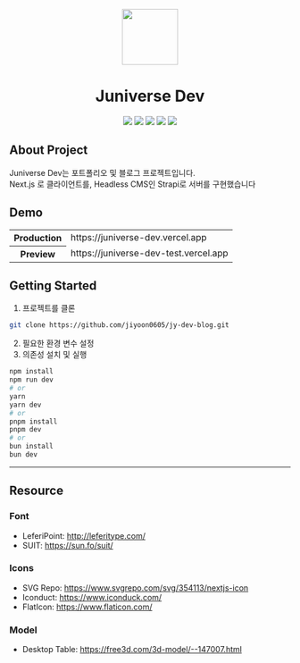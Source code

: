 <p align='center'>
<img src='https://github.com/jiyoon0605/jy-dev-blog/assets/49777530/7f2c1c04-e60c-4f43-ab15-3553e587ec53' width='100'/>
</p>
<h1 align='center'>
Juniverse Dev
</h1>
<div align='center'>
<div>
  <img src="https://img.shields.io/badge/Next.js-000000?style=for-the-badge&logo=Next.js&logoColor=white">
  <img src="https://img.shields.io/badge/Typescript-3178C6?style=for-the-badge&logo=Typescript&logoColor=white">
  <img src="https://img.shields.io/badge/tailwindcss-06B6D4?style=for-the-badge&logo=tailwind css&logoColor=white">
  <img src="https://img.shields.io/badge/strapi-4945FF?style=for-the-badge&logo=strapi&logoColor=white">
  <img src="https://img.shields.io/badge/chart.js-FF6384?style=for-the-badge&logo=chart.js&logoColor=white">
</div>
</div>

## About Project
Juniverse Dev는 포트폴리오 및 블로그 프로젝트입니다.<br/>
Next.js 로 클라이언트를, Headless CMS인 Strapi로 서버를 구현했습니다
## Demo
<table>
  <tr>
    <th>Production</th>
    <td>https://juniverse-dev.vercel.app</td>
  </tr>
  <tr>
    <th>Preview</th>
    <td>https://juniverse-dev-test.vercel.app</td>
  </tr>
</table>

## Getting Started

1. 프로젝트를 클론
```bash
git clone https://github.com/jiyoon0605/jy-dev-blog.git
```
2. 필요한 환경 변수 설정
3. 의존성 설치 및 실행
```bash
npm install
npm run dev
# or
yarn
yarn dev
# or
pnpm install
pnpm dev
# or
bun install
bun dev
```

---
## Resource
### Font
* LeferiPoint: http://leferitype.com/
* SUIT: https://sun.fo/suit/


### Icons
* SVG Repo: https://www.svgrepo.com/svg/354113/nextjs-icon
* Iconduct: https://www.iconduck.com/
* FlatIcon: https://www.flaticon.com/

### Model
* Desktop Table: https://free3d.com/3d-model/--147007.html

